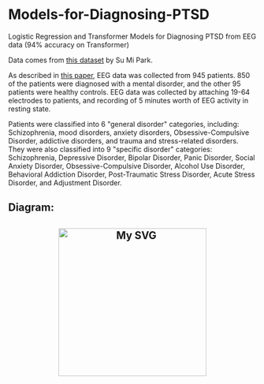 # Models-for-Diagnosing-PTSD
Logistic Regression and Transformer Models for Diagnosing PTSD from EEG data (94% accuracy on Transformer)

Data comes from [this dataset](https://osf.io/8bsvr/) by Su Mi Park.

As described in [this paper](https://www.frontiersin.org/journals/psychiatry/articles/10.3389/fpsyt.2021.707581/full), EEG data was collected from 945 patients. 850 of the patients were diagnosed with a mental disorder, and the other 95 patients were healthy controls. EEG data was collected by attaching 19-64 electrodes to patients, and recording of 5 minutes worth of EEG activity in resting state.

Patients were classified into 6 "general disorder" categories, including: Schizophrenia, mood disorders, anxiety disorders, Obsessive-Compulsive Disorder, addictive disorders, and trauma and stress-related disorders. They were also classified into 9 "specific disorder" categories: Schizophrenia, Depressive Disorder, Bipolar Disorder, Panic Disorder, Social Anxiety Disorder, Obsessive-Compulsive Disorder, Alcohol Use Disorder, Behavioral Addiction Disorder, Post-Traumatic Stress Disorder, Acute Stress Disorder, and Adjustment Disorder. 

<h2>
  Diagram:
</h2>

<h2 align="center">
   <img src="(https://macithemoose.github.io/Models-for-Diagnosing-PTSD/conceptMap.svg)" alt="My SVG" width="300">
</h2>
